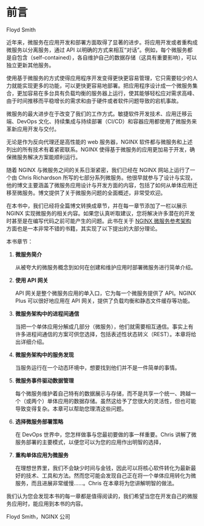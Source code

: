 # 前言
Floyd Smith

近年来，微服务在应用开发和部署方面取得了显著的进步。将应用开发或者重构成微服务以分离服务，通过 API 以明确的方式来相互“对话”。例如，每个微服务都是自包含（self-contained），各自维护自己的数据存储（这具有重要影响），可以独立更新其他服务。

使用基于微服务的方式使得应用程序开发变得更快更容易管理，它只需要较少的人力就能实现更多的功能，可以更快更容易地部署。把应用程序设计成一个微服务集合，更加容易在多台具有负载均衡的服务器上运行，使其能够轻松应对需求高峰、由于时间推移而平稳增长的需求和由于硬件或者软件问题导致的宕机事故。

微服务的最大进步在于改变了我们的工作方式。敏捷软件开发技术、应用迁移云端、DevOps 文化、持续集成与持续部署（CI/CD）和容器应用都使用了微服务来革新应用开发与交付。

无论是作为反向代理还是高性能的 web 服务器，NGINX 软件都与微服务和上述列出的所有技术有着紧密联系。NGINX 使得基于微服务的应用更加易于开发，确保微服务解决方案能顺利运行。

随着 NGINX 与微服务之间的关系日渐紧密，我们已经在 NGINX 网站上运行了一个由 Chris Richardson 所写的七部分系列微服务。他很早就参与了设计与实现，他的博文主要涵盖了微服务应用设计与开发方面的内容，包括了如何从单体应用迁移至微服务。博文提供了关于微服务问题的全面概述，非常受欢迎。

在本书中，我们已经将全篇博文转换成章节，并在每一章节添加了一栏以展示 NGINX 实现微服务的相关内容。如果您认真听取建议，您将解决许多潜在的开发时甚至是在编写代码之前可能产生的问题。此书在关于 [NGINX 微服务参考架构](https://www.nginx.com/blog/introducing-the-nginx-microservices-reference-architecture/) 方面也是一本非常不错的书籍，其实现了以下提出的大部分理论。

本书章节：

1. **微服务简介** 

    从被夸大的微服务概念到如何在创建和维护应用时部署微服务进行简单介绍。

2. **使用 API 网关** 

    API 网关是整个微服务应用的单入口，它为每一个微服务提供了 API。NGINX Plus 可以很好地应用在 API 网关，提供了负载均衡和静态文件缓存等功能。

3. **微服务架构中的进程间通信** 

    当把一个单体应用分解成几部分（微服务），他们就需要相互通信。事实上有许多进程间通信的方案可供您选择，包括表述性状态转义（REST）。本章将给出详细介绍。

4. **微服务架构中的服务发现** 

    当服务运行在一个动态环境中，想要找到他们并不是一件简单的事情。

5. **微服务事件驱动数据管理**

    每个微服务维护着自己特有的数据展示与存储，而不是共享一个统一、跨越一个（或两个）单体应用的数据存储。虽然这给予了您很大的灵活性，但也可能导致变得复杂。本章可以帮助您理清这些问题。

6. **选择微服务部署策略**

    在 DevOps 世界中，您怎样做事与您最初要做的事一样重要。Chris 讲解了微服务部署的主要模式，以便您可以为您的应用作出明智的选择，

7. **重构单体应用为微服务**

    在理想世界里，我们不会缺少时间与金钱，因此可以将核心软件转化为最新最好的技术、工具和方法。然而您可能会发现自己正在将一个单体应用转化为微服务，而且进展非常缓慢……。Chris 在本章将为您讲解明智的做法。

我们认为您会发现本书的每一章都是值得阅读的，我们希望当您在开发自己的微服务应用时，能应用到本书的内容。

Floyd Smith，NGINX 公司